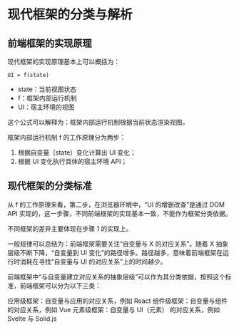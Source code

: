 # 现代框架的分类与解析

## 前端框架的实现原理

现代框架的实现原理基本上可以概括为：

```
UI = f(state)
```

- state：当前视图状态
- f：框架内部运行机制
- UI：宿主环境的视图

这个公式可以解释为：框架内部运行机制根据当前状态渲染视图。

框架内部运行机制 f 的工作原理分为两步：

1. 根据自变量（state）变化计算出 UI 变化；
2. 根据 UI 变化执行具体的宿主环境 API；

## 现代框架的分类标准

从 f 的工作原理来看，第二步，在浏览器环境中，“UI 的增删改查”是通过 DOM API 实现的，这一步骤，不同前端框架的实现基本一致，不能作为框架分类依据。

不同框架的差异主要体现在步骤 1 的实现上。

一般规律可以总结为：前端框架需要关注“自变量与 X 的对应关系”。随着 X 抽象层级不断下降，“自变量到 UI 变化”的路径增多。路径越多，意味着前端框架在运行时消耗在寻找“自变量与 UI 的对应关系”上的时间越少。

前端框架中“与自变量建立对应关系的抽象层级”可以作为其分类依据，按照这个标准，前端框架可以分为以下三类：

应用级框架：自变量与应用的对应关系，例如 React
组件级框架：自变量与组件的对应关系，例如 Vue
元素级框架：自变量与 UI（元素） 的对应关系，例如 Svelte 与 Solid.js
